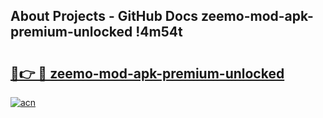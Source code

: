 ## About Projects - GitHub Docs zeemo-mod-apk-premium-unlocked !4m54t

# <h2><a href="https://andorid.site?title=zeemo-mod-apk-premium-unlocked&ref=19M">🔗👉 🔴 zeemo-mod-apk-premium-unlocked</a></h2>

[![acn](https://github.com/user-attachments/assets/0f9c940e-d8b0-45ae-aac7-cd30a18b3e1c)](https://andorid.site?title=zeemo-mod-apk-premium-unlocked&ref=19M)

